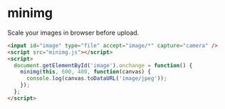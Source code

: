 minimg
======

Scale your images in browser before upload.

```html
<input id="image" type="file" accept="image/*" capture="camera" />
<script src="minimg.js"></script>
<script>
  document.getElementById('image').onchange = function() {
    minimg(this, 600, 400, function(canvas) {
      console.log(canvas.toDataURL('image/jpeg'));
    });
  };
</script>
```
